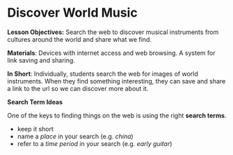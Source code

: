 # Discover World Music
**Lesson Objectives:**
Search the web to discover musical instruments from cultures around the world and share what we find.

**Materials**: Devices with internet access and web browsing. A system for link saving and sharing.

**In Short**: Individually, students search the web for images of world instruments. When they find something interesting, they can save and share a link to the url so we can discover more about it.

**Search Term Ideas**

One of the keys to finding things on the web is using the right **search terms**. 

* keep it short
* name a *place* in your search (e.g. *china*)
* refer to a *time period* in your search (e.g. *early guitar*)